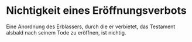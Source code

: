# Nichtigkeit eines Eröffnungsverbots

Eine Anordnung des Erblassers, durch die er verbietet, das Testament alsbald nach seinem Tode zu eröffnen, ist nichtig. 

